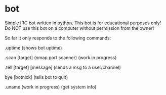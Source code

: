 # bot
Simple IRC bot written in python. This bot is for educational purposes only!
Do NOT use this bot on a computer without permission from the owner!


So far it only responds to the following commands:

.uptime (shows bot uptime)

.scan [target] (nmap port scanner) (work in progress)

.tell [target] [message] (sends a msg to a user/channel)

bye [botnick] (tells bot to quit)

.uname (work in progress) (get system info)

